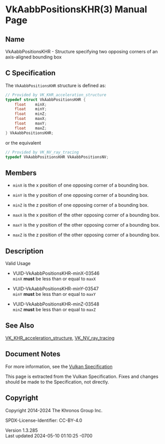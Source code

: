 # VkAabbPositionsKHR(3) Manual Page

## Name

VkAabbPositionsKHR - Structure specifying two opposing corners of an
axis-aligned bounding box



## <a href="#_c_specification" class="anchor"></a>C Specification

The `VkAabbPositionsKHR` structure is defined as:

``` c
// Provided by VK_KHR_acceleration_structure
typedef struct VkAabbPositionsKHR {
    float    minX;
    float    minY;
    float    minZ;
    float    maxX;
    float    maxY;
    float    maxZ;
} VkAabbPositionsKHR;
```

or the equivalent

``` c
// Provided by VK_NV_ray_tracing
typedef VkAabbPositionsKHR VkAabbPositionsNV;
```

## <a href="#_members" class="anchor"></a>Members

- `minX` is the x position of one opposing corner of a bounding box.

- `minY` is the y position of one opposing corner of a bounding box.

- `minZ` is the z position of one opposing corner of a bounding box.

- `maxX` is the x position of the other opposing corner of a bounding
  box.

- `maxY` is the y position of the other opposing corner of a bounding
  box.

- `maxZ` is the z position of the other opposing corner of a bounding
  box.

## <a href="#_description" class="anchor"></a>Description

Valid Usage

- <a href="#VUID-VkAabbPositionsKHR-minX-03546"
  id="VUID-VkAabbPositionsKHR-minX-03546"></a>
  VUID-VkAabbPositionsKHR-minX-03546  
  `minX` **must** be less than or equal to `maxX`

- <a href="#VUID-VkAabbPositionsKHR-minY-03547"
  id="VUID-VkAabbPositionsKHR-minY-03547"></a>
  VUID-VkAabbPositionsKHR-minY-03547  
  `minY` **must** be less than or equal to `maxY`

- <a href="#VUID-VkAabbPositionsKHR-minZ-03548"
  id="VUID-VkAabbPositionsKHR-minZ-03548"></a>
  VUID-VkAabbPositionsKHR-minZ-03548  
  `minZ` **must** be less than or equal to `maxZ`

## <a href="#_see_also" class="anchor"></a>See Also

[VK_KHR_acceleration_structure](https://registry.khronos.org/vulkan/specs/1.3-extensions/man/html/VK_KHR_acceleration_structure.html),
[VK_NV_ray_tracing](https://registry.khronos.org/vulkan/specs/1.3-extensions/man/html/VK_NV_ray_tracing.html)

## <a href="#_document_notes" class="anchor"></a>Document Notes

For more information, see the <a
href="https://registry.khronos.org/vulkan/specs/1.3-extensions/html/vkspec.html#VkAabbPositionsKHR"
target="_blank" rel="noopener">Vulkan Specification</a>

This page is extracted from the Vulkan Specification. Fixes and changes
should be made to the Specification, not directly.

## <a href="#_copyright" class="anchor"></a>Copyright

Copyright 2014-2024 The Khronos Group Inc.

SPDX-License-Identifier: CC-BY-4.0

Version 1.3.285  
Last updated 2024-05-10 01:10:25 -0700
